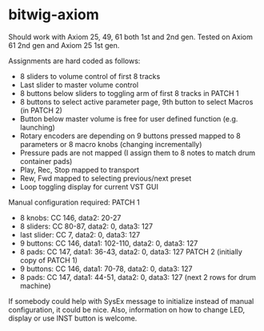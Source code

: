 # bitwig-axiom
Should work with Axiom 25, 49, 61 both 1st and 2nd gen. Tested on Axiom 61 2nd gen and Axiom 25 1st gen.

Assignments are hard coded as follows:
- 8 sliders to volume control of first 8 tracks
- Last slider to master volume control
- 8 buttons below sliders to toggling arm of first 8 tracks in PATCH 1
- 8 buttons to select active parameter page, 9th button to select Macros (in PATCH 2)
- Button below master volume is free for user defined function (e.g. launching)
- Rotary encoders are depending on 9 buttons pressed mapped to 8 parameters or 8 macro knobs (changing incrementally)
- Pressure pads are not mapped (I assign them to 8 notes to match drum container pads)
- Play, Rec, Stop mapped to transport
- Rew, Fwd mapped to selecting previous/next preset
- Loop toggling display for current VST GUI

Manual configuration required:
PATCH 1
- 8 knobs: CC 146, data2: 20-27
- 8 sliders: CC 80-87, data2: 0, data3: 127
- last slider: CC 7, data2: 0, data3: 127
- 9 buttons: CC 146, data1: 102-110, data2: 0, data3: 127
- 8 pads: CC 147, data1: 36-43, data2: 0, data3: 127
PATCH 2 (initially copy of PATCH 1)
- 9 buttons: CC 146, data1: 70-78, data2: 0, data3: 127
- 8 pads: CC 147, data1: 44-51, data2: 0, data3: 127 (next 2 rows for drum machine)

If somebody could help with SysEx message to initialize instead of manual configuration, it could be nice. Also, information on how to change LED, display or use INST button is welcome.
